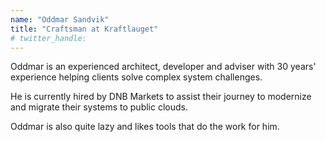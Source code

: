 ```yaml
---
name: "Oddmar Sandvik"
title: "Craftsman at Kraftlauget"
# twitter_handle: 
---
```

Oddmar is an experienced architect, developer and adviser with 30 years' experience helping clients solve complex system challenges. 

He is currently hired by DNB Markets to assist their journey to modernize and migrate their systems to public clouds.

Oddmar is also quite lazy and likes tools that do the work for him.
